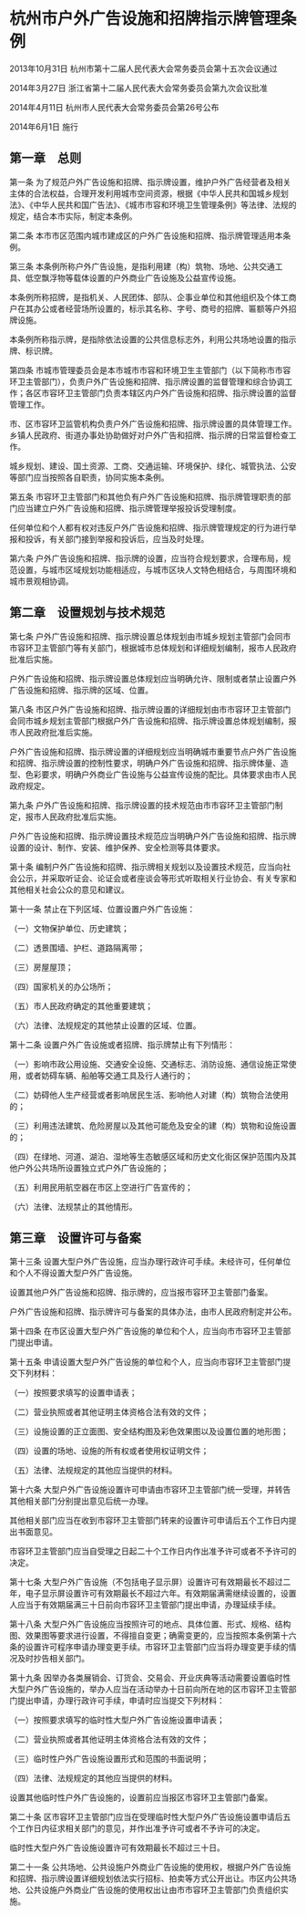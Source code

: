 # 杭州市户外广告设施和招牌指示牌管理条例

2013年10月31日 杭州市第十二届人民代表大会常务委员会第十五次会议通过

2014年3月27日 浙江省第十二届人民代表大会常务委员会第九次会议批准

2014年4月11日 杭州市人民代表大会常务委员会第26号公布

2014年6月1日 施行



## 第一章　总则

第一条 为了规范户外广告设施和招牌、指示牌设置，维护户外广告经营者及相关主体的合法权益，合理开发利用城市空间资源，根据《中华人民共和国城乡规划法》、《中华人民共和国广告法》、《城市市容和环境卫生管理条例》等法律、法规的规定，结合本市实际，制定本条例。

第二条 本市市区范围内城市建成区的户外广告设施和招牌、指示牌管理适用本条例。

第三条 本条例所称户外广告设施，是指利用建（构）筑物、场地、公共交通工具、低空飘浮物等载体设置的户外商业广告设施及公益宣传设施。

本条例所称招牌，是指机关、人民团体、部队、企事业单位和其他组织及个体工商户在其办公或者经营场所设置的，标示其名称、字号、商号的招牌、匾额等户外招牌设施。

本条例所称指示牌，是指除依法设置的公共信息标志外，利用公共场地设置的指示牌、标识牌。

第四条 市城市管理委员会是本市城市市容和环境卫生主管部门（以下简称市市容环卫主管部门），负责户外广告设施和招牌、指示牌设置的监督管理和综合协调工作；各区市容环卫主管部门负责本辖区内户外广告设施和招牌、指示牌设置的监督管理工作。

市、区市容环卫监管机构负责户外广告设施和招牌、指示牌设置的具体管理工作。乡镇人民政府、街道办事处协助做好对户外广告和招牌、指示牌的日常监督检查工作。

城乡规划、建设、国土资源、工商、交通运输、环境保护、绿化、城管执法、公安等部门应当按照各自职责，协同实施本条例。

第五条 市容环卫主管部门和其他负有户外广告设施和招牌、指示牌管理职责的部门应当建立户外广告设施和招牌、指示牌管理举报投诉受理制度。

任何单位和个人都有权对违反户外广告设施和招牌、指示牌管理规定的行为进行举报和投诉，有关部门接到举报和投诉后，应当及时处理。

第六条 户外广告设施和招牌、指示牌的设置，应当符合规划要求，合理布局，规范设置，与城市区域规划功能相适应，与城市区块人文特色相结合，与周围环境和城市景观相协调。

## 第二章　设置规划与技术规范

第七条 户外广告设施和招牌、指示牌设置总体规划由市城乡规划主管部门会同市市容环卫主管部门等有关部门，根据城市总体规划和详细规划编制，报市人民政府批准后实施。

户外广告设施和招牌、指示牌设置总体规划应当明确允许、限制或者禁止设置户外广告设施和招牌、指示牌的区域、位置。

第八条 市区户外广告设施和招牌、指示牌设置的详细规划由市市容环卫主管部门会同市城乡规划主管部门根据户外广告设施和招牌、指示牌设置总体规划编制，报市人民政府批准后实施。

户外广告设施和招牌、指示牌设置的详细规划应当明确城市重要节点户外广告设施和招牌、指示牌设置的控制性要求，明确户外广告设施和招牌、指示牌体量、造型、色彩要求，明确户外商业广告设施与公益宣传设施的配比。具体要求由市人民政府规定。

第九条 户外广告设施和招牌、指示牌设置的技术规范由市市容环卫主管部门制定，报市人民政府批准后实施。

户外广告设施和招牌、指示牌设置技术规范应当明确户外广告设施和招牌、指示牌设置的设计、制作、安装、维护保养、安全检测等具体要求。

第十条 编制户外广告设施和招牌、指示牌相关规划以及设置技术规范，应当向社会公示，并采取听证会、论证会或者座谈会等形式听取相关行业协会、有关专家和其他相关社会公众的意见和建议。

第十一条 禁止在下列区域、位置设置户外广告设施：

（一）文物保护单位、历史建筑；

（二）透景围墙、护栏、道路隔离带；

（三）房屋屋顶；

（四）国家机关的办公场所；

（五）市人民政府确定的其他重要建筑；

（六）法律、法规规定的其他禁止设置的区域、位置。

第十二条 设置户外广告设施或者招牌、指示牌禁止有下列情形：

（一）影响市政公用设施、交通安全设施、交通标志、消防设施、通信设施正常使用，或者妨碍车辆、船舶等交通工具及行人通行的；

（二）妨碍他人生产经营或者影响居民生活、影响他人对建（构）筑物合法使用的；

（三）利用违法建筑、危险房屋以及其他可能危及安全的建（构）筑物和设施设置的；

（四）在绿地、河道、湖泊、湿地等生态敏感区域和历史文化街区保护范围内及其他户外公共场所设置独立式户外广告设施的；

（五）利用民用航空器在市区上空进行广告宣传的；

（六）法律、法规禁止的其他情形。

## 第三章　设置许可与备案

第十三条 设置大型户外广告设施，应当办理行政许可手续。未经许可，任何单位和个人不得设置大型户外广告设施。

设置其他户外广告设施和招牌、指示牌的，应当报市容环卫主管部门备案。

户外广告设施和招牌、指示牌许可与备案的具体办法，由市人民政府制定并公布。

第十四条 在市区设置大型户外广告设施的单位和个人，应当向市市容环卫主管部门提出申请。

第十五条 申请设置大型户外广告设施的单位和个人，应当向市容环卫主管部门提交下列材料：

（一）按照要求填写的设置申请表；

（二）营业执照或者其他证明主体资格合法有效的文件；

（三）设施设置的正立面图、安全结构图及彩色效果图以及设置位置的地形图；

（四）设置的场地、设施的所有权或者使用权证明文件；

（五）法律、法规规定的其他应当提供的材料。

第十六条 大型户外广告设施设置许可申请由市容环卫主管部门统一受理，并转告其他相关部门分别提出意见后统一办理。

其他相关部门应当在收到市容环卫主管部门转来的设置许可申请后五个工作日内提出书面意见。

市容环卫主管部门应当自受理之日起二十个工作日内作出准予许可或者不予许可的决定。

第十七条 大型户外广告设施（不包括电子显示屏）设置许可有效期最长不超过二年，电子显示屏设置许可有效期最长不超过六年。有效期届满需继续设置的，设置人应当于有效期届满三十日前向市容环卫主管部门提出申请，办理延续手续。

第十八条 大型户外广告设施应当按照许可的地点、具体位置、形式、规格、结构图、效果图等要求进行设置，不得擅自变更；确需变更的，应当按照本条例第十六条的设置许可程序申请办理变更手续。市容环卫主管部门应当将办理变更手续的情况及时抄告相关部门。

第十九条 因举办各类展销会、订货会、交易会、开业庆典等活动需要设置临时性大型户外广告设施的，举办人应当在活动举办十日前向所在地的区市容环卫主管部门提出申请，办理行政许可手续，申请时应当提交下列材料：

（一）按照要求填写的临时性大型户外广告设施设置申请表；

（二）营业执照或者其他证明主体资格合法有效的文件；

（三）临时性户外广告设施设置形式和范围的书面说明；

（四）法律、法规规定的其他应当提供的材料。

设置其他临时性户外广告设施的，设置前应当报区市容环卫主管部门备案。

第二十条 区市容环卫主管部门应当在受理临时性大型户外广告设施设置申请后五个工作日内征求相关部门的意见，并作出准予许可或者不予许可的决定。

临时性大型户外广告设施设置许可有效期最长不超过三十日。

第二十一条 公共场地、公共设施户外商业广告设施的使用权，根据户外广告设施和招牌、指示牌设置详细规划依法实行招标、拍卖等方式公开出让。市区内公共场地、公共设施户外商业广告设施的使用权出让由市市容环卫主管部门负责组织实施。